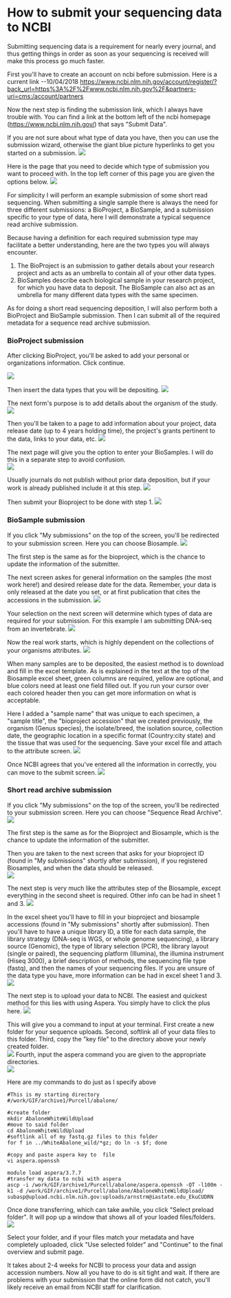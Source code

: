 # How to submit your sequencing data to NCBI

Submitting sequencing data is a requirement for nearly every journal, and thus getting things in order as soon as your sequencing is received  will make this process go much faster.

First you'll have to create an account on ncbi before submission.  Here is a current link --10/04/2018
https://www.ncbi.nlm.nih.gov/account/register/?back_url=https%3A%2F%2Fwww.ncbi.nlm.nih.gov%2F&partners-uri=cms:/account/partners

Now the next step is finding the submission link, which I always have trouble with.  You can find a link at the bottom left of the ncbi homepage (https://www.ncbi.nlm.nih.gov/) that says "Submit Data".

If you are not sure about what type of data you have, then you can use the submission wizard, otherwise the giant blue picture hyperlinks to get you started on a submission.
![](assets/SubmitFig1.png)

Here is the page that you need to decide which type of submission you want to proceed with.  In the top left corner of this page you are given the options below.
![](assets/SubmitFig2.png)

For simplicity I will perform an example submission of some short read sequencing. When submitting a single sample there is always the need for three different submissions: a BioProject, a BioSample, and a submission specific to your type of data, here I will demonstrate a typical sequence read archive submission.

Because having a definition for each required submission type may facilitate a better understanding, here are the two types you will always encounter.
1. The BioProject is an submission to gather details about your research project and acts as an umbrella to contain all of your other data types.
2. BioSamples describe each biological sample in your research project, for which you have data to deposit.  The BioSample can also act as an umbrella for many different data types with the same specimen.

As for doing a short read sequencing deposition, I will also perform both a BioProject and BioSample submission.  Then I can submit all of the required metadata for a sequence read archive submission.

### BioProject submission

After clicking BioProject, you'll be asked to add your personal or organizations information. Click continue.

![](assets/BioProjectfig1submitter.png)

Then insert the data types that you will be depositing.
![](assets/BioProjectfig2projecttype.png)

The next form's purpose is to add details about the organism of the study.
![](assets/Bioprojectfig3target.png)

Then you'll be taken to a page to add information about your project, data release date (up to 4 years holding time), the project's grants pertinent to the data, links to your data, etc.
![](assets/Bioprojectfig4generalinfo.png)

The next page will give you the option to enter your BioSamples. I will do this in a separate step to avoid confusion.  
![](assets/BioProjectfig5Biosample.png)

Usually journals do not publish without prior data deposition, but if your work is already published include it at this step.
![](assets/Bioprojectfig5publications.png)

Then submit your Bioproject to be done with step 1.
![](assets/BioProjectfig7Overview.png)

### BioSample submission

If you click "My submissions" on the top of the screen, you'll be redirected to your submission screen.  Here you can choose Biosample.
![](assets/SubmitFig2.png)

The first step is the same as for the bioproject, which is the chance to update the information of the submitter.

The next screen askes for general information on the samples (the most work here!) and desired release date for the data.  Remember, your data is only released at the date you set, or at first publication that cites the accessions in the submission.
![](assets/biosamplefig1releasedate.png)

Your selection on the next screen will determine which types of data are required for your submission.
For this example I am submitting DNA-seq from an invertebrate.
![](assets/biosamplefig2SampleType.png)

Now the real work starts, which is highly dependent on the collections of your organisms attributes.
![](assets/Biosampleattributes.png)

When many samples are to be deposited, the easiest method is to download and fill in the excel template. As is explained in the text at the top of the Biosample excel sheet, green columns are required, yellow are optional, and blue colors need at least one field filled out.
If you run your cursor over each colored header then you can get more information on what is acceptable.

Here I added a "sample name" that was unique to each specimen, a "sample title", the "bioproject accession" that we created previously, the organism (Genus species), the isolate/breed, the isolation source, collection date, the geographic location in a specific format (Country:city state) and the tissue that was used for the sequencing. Save your excel file and attach to the attribute screen.
![](assets/BiosampleAttributesExcelSheet.png)

Once NCBI agrees that you've entered all the information in correctly, you can move to the submit screen.
![](assets/submitBiosample.png)


### Short read archive submission

If you click "My submissions" on the top of the screen, you'll be redirected to your submission screen.  Here you can choose "Sequence Read Archive".
![](assets/SubmitFig2.png)

The first step is the same as for the Bioproject and Biosample, which is the chance to update the information of the submitter.

Then you are taken to the next screen that asks for your bioproject ID (found in "My submissions" shortly after submission), if you registered Biosamples, and when the data should be released.  
![](assets/ShortReadArchiveGenInfo.png)

The next step is very much like the attributes step of the Biosample, except everything in the second sheet is required.  Other info can be had in sheet 1 and 3.
![](assets/SRAmetadata.png)

In the excel sheet you'll have to fill in your bioproject and biosample accessions (found in "My submissions" shortly after submission).  Then you'll have to have a unique library ID, a title for each data sample, the library strategy (DNA-seq is WGS, or whole genome sequencing), a library source (Genomic), the type of library selection (PCR), the library layout (single or paired), the sequencing platform (Illumina), the illumina instrument (Hiseq 3000), a brief description of methods, the sequencing file type (fastq), and then the names of your sequencing files. If you are unsure of the data type you have, more information can be had in excel sheet 1 and 3.
![](assets/metadataExcel.png)

The next step is to upload your data to NCBI.  The easiest and quickest method for this lies with using Aspera.  You simply have to click the plus here.
![](assets/aspera.png)

This will give you a command to input at your terminal.  First create a new folder for your sequence uploads. Second, softlink all of your data files to this folder.  Third, copy the "key file" to the directory above your newly created folder.  
![](assets/keyfile.png)
Fourth, input the aspera command you are given to the appropriate directories.  
![](assets/asperaAll.png)

Here are my commands to do just as I specify above
```
#This is my starting directory
#/work/GIF/archive1/Purcell/abalone/

#create folder
mkdir AbaloneWhiteWildUpload
#move to said folder
cd AbaloneWhiteWildUpload
#softlink all of my fastq.gz files to this folder
for f in ../WhiteAbalone_wild/*gz; do ln -s $f; done

#copy and paste aspera key to  file
vi aspera.openssh

module load aspera/3.7.7
#transfer my data to ncbi with aspera
ascp -i /work/GIF/archive1/Purcell/abalone/aspera.openssh -QT -l100m -k1 -d /work/GIF/archive1/Purcell/abalone/AbaloneWhiteWildUpload/ subasp@upload.ncbi.nlm.nih.gov:uploads/arnstrm@iastate.edu_EkuCUDRN
```

Once done transferring, which can take awhile, you click "Select preload folder".  It will pop up a window that shows all of your loaded files/folders.
![](assets/preloadfolder.png)

Select your folder, and if your files match your metadata and have completely uploaded, click "Use selected folder" and "Continue" to the final overview and submit page.  


It takes about 2-4 weeks for NCBI to process your data and assign accession numbers.  Now all you have to do is sit tight and wait.  If there are problems with your submission that the online form did not catch, you'll likely receive an email from NCBI staff for clarification.
